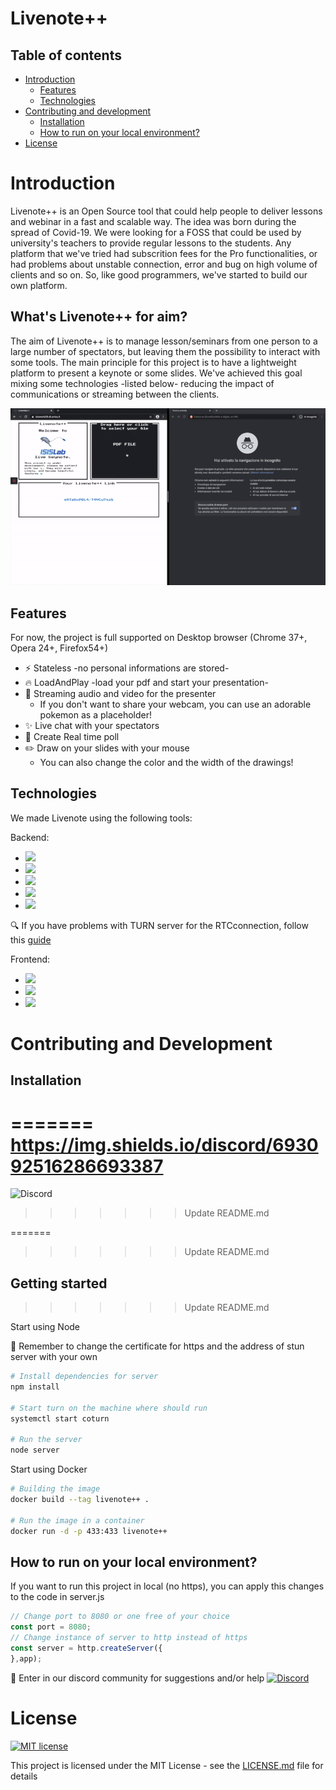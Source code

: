 # Livenote++
## Table of contents
* [Introduction](#Introduction)
  * [Features](#Features)
  * [Technologies](#Technologies)
* [Contributing and development](#Contributing-and-development)
  * [Installation](#Installation)
  * [How to run on your local environment?](#How-to-run-on-your-local-environment?)
* [License](#License)

# Introduction

Livenote++ is an Open Source tool that could help people to deliver lessons and webinar in a fast and scalable way.
The idea was born during the spread of Covid-19. We were looking for a FOSS that could be used by university's teachers to provide regular lessons to the students. Any platform that we've tried had subscrition fees for the Pro functionalities, or had problems about unstable connection, error and bug on high volume of clients and so on. So, like good programmers, we've started to build our own platform.

## What's Livenote++ for aim?

The aim of Livenote++ is to manage lesson/seminars from one person to a large number of spectators, but leaving them the possibility to interact with some tools. The main principle for this project is to have a lightweight platform to present a keynote or some slides. We've achieved this goal mixing some technologies -listed below- reducing the impact of communications or streaming between the clients.

![preview](./public/img/livegif.gif)

## Features

For now, the project is full supported on Desktop browser (Chrome 37+, Opera 24+, Firefox54+)

* :zap: Stateless -no personal informations are stored-
* :fire: LoadAndPlay -load your pdf and start your presentation-
* :rocket: Streaming audio and video for the presenter
  * If you don't want to share your webcam, you can use an adorable pokemon as a placeholder!
* :sparkles: Live chat with your spectators
* :tada: Create Real time poll
* :pencil2: Draw on your slides with your mouse
  * You can also change the color and the width of the drawings!

## Technologies

We made Livenote using the following tools:

Backend:
* ![](https://img.shields.io/badge/express-4.17.1-green)
* ![](https://img.shields.io/badge/socket.io-2.3.0-green)
* ![](https://img.shields.io/badge/dropzone-5.7.0-green)
* ![](https://img.shields.io/badge/pdf.js-2.5-green)
* ![](https://img.shields.io/badge/webrtc-1.0-green)

:mag: If you have problems with TURN server for the RTCconnection, follow this [guide](https://webrtc.org/getting-started/turn-server)

Frontend:
* ![](https://img.shields.io/badge/html-1.0-green)
* ![](https://img.shields.io/badge/css-1.0-green)
* ![](https://img.shields.io/badge/nes.css-2.3.0-green)

# Contributing and Development

## Installation
=======
https://img.shields.io/discord/693092516286693387
=======
![Discord](https://img.shields.io/discord/693092516286693387)
>>>>>>> Update README.md

=======
>>>>>>> Update README.md
## Getting started
>>>>>>> Update README.md

Start using Node

:see_no_evil: Remember to change the certificate for https and the address of stun server with your own

```bash
# Install dependencies for server
npm install

# Start turn on the machine where should run
systemctl start coturn

# Run the server
node server
```

Start using Docker

```bash
# Building the image
docker build --tag livenote++ .

# Run the image in a container
docker run -d -p 433:433 livenote++
```

## How to run on your local environment?

If you want to run this project in local (no https), you can apply this changes to the code in server.js

```js
// Change port to 8080 or one free of your choice
const port = 8080;
// Change instance of server to http instead of https
const server = http.createServer({ 
},app);
```

:beers: Enter in our discord community for suggestions and/or help 
<a href="https://discord.gg/BTt5fUp">![Discord](https://img.shields.io/discord/693092516286693387?logo=discord)</a>

# License
[![MIT license](https://img.shields.io/badge/License-MIT-blue.svg)](https://lbesson.mit-license.org/) 

This project is licensed under the MIT License - see the [LICENSE.md](LICENSE) file for details
